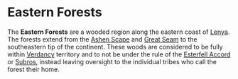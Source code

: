 # Eastern Forests

The **Eastern Forests** are a wooded region along the eastern coast of [Lenya](index.md). The forests extend from the [Ashen Scape](ashen-scape.md) and [Great Seam](great-seam.md) to the southeastern tip of the continent. These woods are considered to be fully within [Verdancy](../../../ch-2-people-of-mote/societies/verdancy/) territory and to not be under the rule of the [Esterfell Accord](../../../ch-2-people-of-mote/societies/esterfell-accord/) or [Subros](../../../ch-2-people-of-mote/societies/subros/), instead leaving oversight to the individual tribes who call the forest their home.
